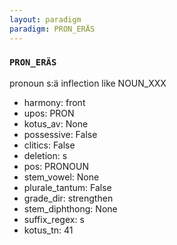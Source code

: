 ```yaml
---
layout: paradigm
paradigm: PRON_ERÄS
---
```

### ` PRON_ERÄS `

pronoun s:ä inflection like NOUN_XXX
* harmony: front
* upos: PRON
* kotus_av: None
* possessive: False
* clitics: False
* deletion: s
* pos: PRONOUN
* stem_vowel: None
* plurale_tantum: False
* grade_dir: strengthen
* stem_diphthong: None
* suffix_regex: s
* kotus_tn: 41
